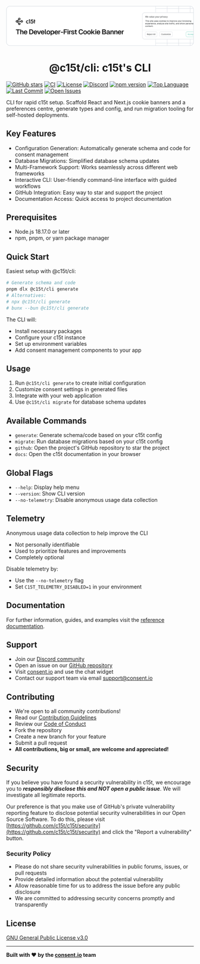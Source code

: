 <p align="center">
  <a href="https://c15t.com?utm_source=github&utm_medium=repopage_%40c15t%2Fcli" target="_blank" rel="noopener noreferrer">
    <picture>
      <source media="(prefers-color-scheme: dark)" srcset="../../docs/assets/c15t-banner-readme-dark.svg" type="image/svg+xml">
      <img src="../../docs/assets/c15t-banner-readme-light.svg" alt="c15t Banner" type="image/svg+xml">
    </picture>
  </a>
  <br />
  <h1 align="center">@c15t/cli: c15t's CLI</h1>
</p>

[![GitHub stars](https://img.shields.io/github/stars/c15t/c15t?style=flat-square)](https://github.com/c15t/c15t)
[![CI](https://img.shields.io/github/actions/workflow/status/c15t/c15t/ci.yml?style=flat-square)](https://github.com/c15t/c15t/actions/workflows/ci.yml)
[![License](https://img.shields.io/badge/license-GPL--3.0-blue.svg?style=flat-square)](https://github.com/c15t/c15t/blob/main/LICENSE.md)
[![Discord](https://img.shields.io/discord/1312171102268690493?style=flat-square)](https://c15t.com/discord)
[![npm version](https://img.shields.io/npm/v/%40c15t%2Fcli?style=flat-square)](https://www.npmjs.com/package/@c15t/cli)
[![Top Language](https://img.shields.io/github/languages/top/c15t/c15t?style=flat-square)](https://github.com/c15t/c15t)
[![Last Commit](https://img.shields.io/github/last-commit/c15t/c15t?style=flat-square)](https://github.com/c15t/c15t/commits/main)
[![Open Issues](https://img.shields.io/github/issues/c15t/c15t?style=flat-square)](https://github.com/c15t/c15t/issues)

CLI for rapid c15t setup. Scaffold React and Next.js cookie banners and a preferences centre, generate types and config, and run migration tooling for self-hosted deployments.

## Key Features

- Configuration Generation: Automatically generate schema and code for consent management
- Database Migrations: Simplified database schema updates
- Multi-Framework Support: Works seamlessly across different web frameworks
- Interactive CLI: User-friendly command-line interface with guided workflows
- GitHub Integration: Easy way to star and support the project
- Documentation Access: Quick access to project documentation

## Prerequisites

- Node.js 18.17.0 or later
- npm, pnpm, or yarn package manager

## Quick Start

Easiest setup with @c15t/cli:

```bash
# Generate schema and code
pnpm dlx @c15t/cli generate
# Alternatives:
# npx @c15t/cli generate
# bunx --bun @c15t/cli generate
```

The CLI will:

- Install necessary packages
- Configure your c15t instance
- Set up environment variables
- Add consent management components to your app

## Usage

1. Run `@c15t/cli generate` to create initial configuration
2. Customize consent settings in generated files
3. Integrate with your web application
4. Use `@c15t/cli migrate` for database schema updates

## Available Commands

- `generate`: Generate schema/code based on your c15t config
- `migrate`: Run database migrations based on your c15t config
- `github`: Open the project's GitHub repository to star the project
- `docs`: Open the c15t documentation in your browser

## Global Flags

- `--help`: Display help menu
- `--version`: Show CLI version
- `--no-telemetry`: Disable anonymous usage data collection

## Telemetry

Anonymous usage data collection to help improve the CLI

- Not personally identifiable
- Used to prioritize features and improvements
- Completely optional

Disable telemetry by:

- Use the `--no-telemetry` flag
- Set `C15T_TELEMETRY_DISABLED=1` in your environment

## Documentation

For further information, guides, and examples visit the [reference documentation](https://c15t.com/docs/cli/overview).

## Support

- Join our [Discord community](https://c15t.com/discord)
- Open an issue on our [GitHub repository](https://github.com/c15t/c15t/issues)
- Visit [consent.io](https://consent.io) and use the chat widget
- Contact our support team via email [support@consent.io](mailto:support@consent.io)

## Contributing

- We're open to all community contributions!
- Read our [Contribution Guidelines](https://c15t.com/docs/oss/contributing)
- Review our [Code of Conduct](https://c15t.com/docs/oss/code-of-conduct)
- Fork the repository
- Create a new branch for your feature
- Submit a pull request
- **All contributions, big or small, are welcome and appreciated!**

## Security

If you believe you have found a security vulnerability in c15t, we encourage you to **_responsibly disclose this and NOT open a public issue_**. We will investigate all legitimate reports.

Our preference is that you make use of GitHub's private vulnerability reporting feature to disclose potential security vulnerabilities in our Open Source Software. To do this, please visit [https://github.com/c15t/c15t/security](https://github.com/c15t/c15t/security) and click the "Report a vulnerability" button.

### Security Policy

- Please do not share security vulnerabilities in public forums, issues, or pull requests
- Provide detailed information about the potential vulnerability
- Allow reasonable time for us to address the issue before any public disclosure
- We are committed to addressing security concerns promptly and transparently

## License

[GNU General Public License v3.0](https://github.com/c15t/c15t/blob/main/LICENSE.md)

---

**Built with ❤️ by the [consent.io](https://www.consent.io?utm_source=github&utm_medium=repopage_%40c15t%2Fcli) team**
